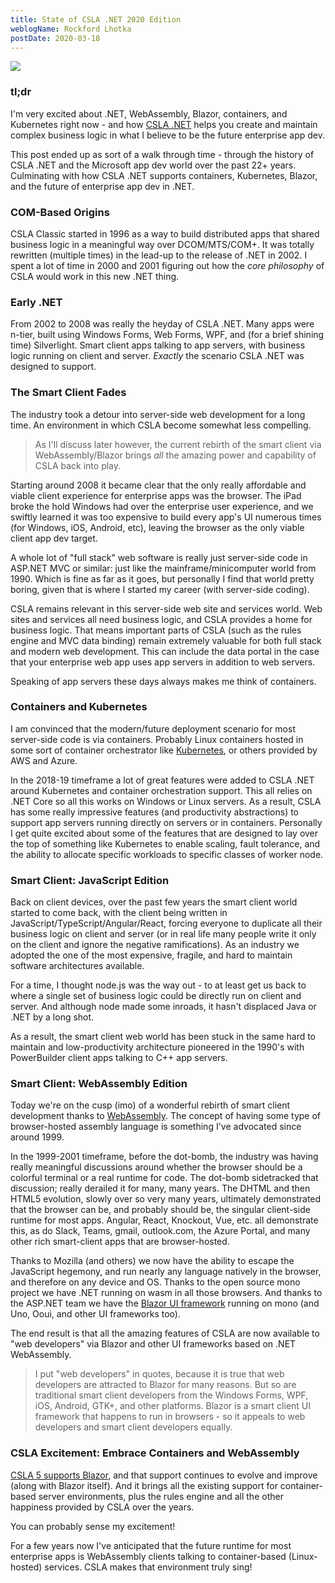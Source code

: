 ```yaml
---
title: State of CSLA .NET 2020 Edition
weblogName: Rockford Lhotka
postDate: 2020-03-18
---
```

![](https://raw.github.com/MarimerLLC/csla/master/Support/Logos/csla%20win8_mid.png)

### tl;dr

I'm very excited about .NET, WebAssembly, Blazor, containers, and Kubernetes right now - and how [CSLA .NET](https://cslanet.com) helps you create and maintain complex business logic in what I believe to be the future enterprise app dev.

This post ended up as sort of a walk through time - through the history of CSLA .NET and the Microsoft app dev world over the past 22+ years. Culminating with how CSLA .NET supports containers, Kubernetes, Blazor, and the future of enterprise app dev in .NET.

### COM-Based Origins

CSLA Classic started in 1996 as a way to build distributed apps that shared business logic in a meaningful way over DCOM/MTS/COM+. It was totally rewritten (multiple times) in the lead-up to the release of .NET in 2002. I spent a lot of time in 2000 and 2001 figuring out how the _core philosophy_ of CSLA would work in this new .NET thing.

### Early .NET

From 2002 to 2008 was really the heyday of CSLA .NET. Many apps were n-tier, built using Windows Forms, Web Forms, WPF, and (for a brief shining time) Silverlight. Smart client apps talking to app servers, with business logic running on client and server. _Exactly_ the scenario CSLA .NET was designed to support.

### The Smart Client Fades

The industry took a detour into server-side web development for a long time. An environment in which CSLA become somewhat less compelling.

> As I'll discuss later however, the current rebirth of the smart client via WebAssembly/Blazor brings _all_ the amazing power and capability of CSLA back into play.

Starting around 2008 it became clear that the only really affordable and viable client experience for enterprise apps was the browser. The iPad broke the hold Windows had over the enterprise user experience, and we swiftly learned it was too expensive to build every app's UI numerous times (for Windows, iOS, Android, etc), leaving the browser as the only viable client app dev target.

A whole lot of "full stack" web software is really just server-side code in ASP.NET MVC or similar: just like the mainframe/minicomputer world from 1990. Which is fine as far as it goes, but personally I find that world pretty boring, given that is where I started my career (with server-side coding).

CSLA remains relevant in this server-side web site and services world. Web sites and services all need business logic, and CSLA provides a home for business logic. That means important parts of CSLA (such as the rules engine and MVC data binding) remain extremely valuable for both full stack and modern web development. This can include the data portal in the case that your enterprise web app uses app servers in addition to web servers.

Speaking of app servers these days always makes me think of containers.

### Containers and Kubernetes

I am convinced that the modern/future deployment scenario for most server-side code is via containers. Probably Linux containers hosted in some sort of container orchestrator like [Kubernetes](https://kubernetes.io/), or others provided by AWS and Azure.

In the 2018-19 timeframe a lot of great features were added to CSLA .NET around Kubernetes and container orchestration support. This all relies on .NET Core so all this works on Windows or Linux servers. As a result, CSLA has some really impressive features (and productivity abstractions) to support app servers running directly on servers or in containers. Personally I get quite excited about some of the features that are designed to lay over the top of something like Kubernetes to enable scaling, fault tolerance, and the ability to allocate specific workloads to specific classes of worker node.

### Smart Client: JavaScript Edition

Back on client devices, over the past few years the smart client world started to come back, with the client being written in JavaScript/TypeScript/Angular/React, forcing everyone to duplicate all their business logic on client and server (or in real life many people write it only on the client and ignore the negative ramifications). As an industry we adopted the one of the most expensive, fragile, and hard to maintain software architectures available.

For a time, I thought node.js was the way out - to at least get us back to where a single set of business logic could be directly run on client and server. And although node made some inroads, it hasn't displaced Java or .NET by a long shot.

As a result, the smart client web world has been stuck in the same hard to maintain and low-productivity architecture pioneered in the 1990's with PowerBuilder client apps talking to C++ app servers.

### Smart Client: WebAssembly Edition

Today we're on the cusp (imo) of a wonderful rebirth of smart client development thanks to [WebAssembly](https://webassembly.org/). The concept of having some type of browser-hosted assembly language is something I've advocated since around 1999.

In the 1999-2001 timeframe, before the dot-bomb, the industry was having really meaningful discussions around whether the browser should be a colorful terminal or a real runtime for code. The dot-bomb sidetracked that discussion; really derailed it for many, many years. The DHTML and then HTML5 evolution, slowly over so very many years, ultimately demonstrated that the browser can be, and probably should be, the singular client-side runtime for most apps. Angular, React, Knockout, Vue, etc. all demonstrate this, as do Slack, Teams, gmail, outlook.com, the Azure Portal, and many other rich smart-client apps that are browser-hosted.

Thanks to Mozilla (and others) we now have the ability to escape the JavaScript hegemony, and run nearly any language natively in the browser, and therefore on any device and OS. Thanks to the open source mono project we have .NET running on wasm in all those browsers. And thanks to the ASP.NET team we have the [Blazor UI framework](https://blazor.net) running on mono (and Uno, Ooui, and other UI frameworks too).

The end result is that all the amazing features of CSLA are now available to "web developers" via Blazor and other UI frameworks based on .NET WebAssembly.

> I put "web developers" in quotes, because it is true that web developers are attracted to Blazor for many reasons. But so are traditional smart client developers from the Windows Forms, WPF, iOS, Android, GTK+, and other platforms. Blazor is a smart client UI framework that happens to run in browsers - so it appeals to web developers and smart client developers equally.

### CSLA Excitement: Embrace Containers and WebAssembly

[CSLA 5 supports Blazor](https://store.lhotka.net/using-csla-5-blazor-and-webassembly), and that support continues to evolve and improve (along with Blazor itself). And it brings all the existing support for container-based server environments, plus the rules engine and all the other happiness provided by CSLA over the years.

You can probably sense my excitement!

For a few years now I've anticipated that the future runtime for most enterprise apps is WebAssembly clients talking to container-based (Linux-hosted) services. CSLA makes that environment truly sing!
